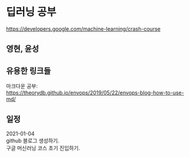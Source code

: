 # 딥러닝 공부

https://developers.google.com/machine-learning/crash-course

## 영현, 윤성

## 유용한 링크들

마크다운 공부:  
https://theorydb.github.io/envops/2019/05/22/envops-blog-how-to-use-md/

## 일정

2021-01-04  
github 블로그 생성하기.  
구글 머신러닝 코스 초기 진입하기.
